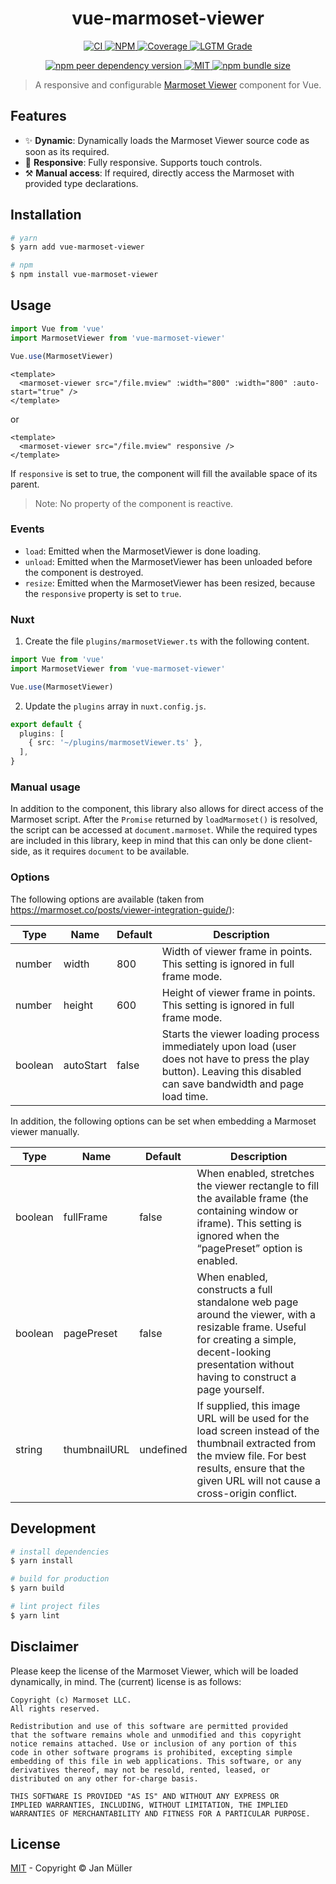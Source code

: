 <h1 align="center">vue-marmoset-viewer</h1>

<p align="center">
  <a href="https://github.com/DerYeger/vue-marmoset-viewer/actions/workflows/ci.yml">
    <img alt="CI" src="https://img.shields.io/github/workflow/status/DerYeger/vue-marmoset-viewer/CI?label=ci&logo=github&color=#4DC71F">
  </a>
  <a href="https://www.npmjs.com/package/vue-marmoset-viewer">
    <img alt="NPM" src="https://img.shields.io/npm/v/vue-marmoset-viewer?logo=npm">
  </a>
  <a href="https://codecov.io/gh/DerYeger/vue-marmoset-viewer">
    <img alt="Coverage" src="https://codecov.io/gh/DerYeger/vue-marmoset-viewer/branch/master/graph/badge.svg?token=p35W6u2noe">
  </a>
  <a href="https://lgtm.com/projects/g/DerYeger/vue-marmoset-viewer">
    <img alt="LGTM Grade" src="https://img.shields.io/lgtm/grade/javascript/github/DerYeger/vue-marmoset-viewer?logo=lgtm">
  </a>
</p>

<p align="center">
  <a href="https://www.npmjs.com/package/vue">
    <img alt="npm peer dependency version" src="https://img.shields.io/npm/dependency-version/vue-marmoset-viewer/peer/vue">
  </a>
  <a href="https://opensource.org/licenses/MIT">
    <img alt="MIT" src="https://img.shields.io/npm/l/vue-marmoset-viewer?color=#4DC71F">
  </a>
  <a href="https://bundlephobia.com/package/vue-marmoset-viewer">
    <img alt="npm bundle size" src="https://img.shields.io/bundlephobia/min/vue-marmoset-viewer">
  </a>
</p>

> A responsive and configurable [Marmoset Viewer](https://marmoset.co/toolbag/viewer/) component for Vue.

## Features

- ✨ **Dynamic**: Dynamically loads the Marmoset Viewer source code as soon as its required.
- 📱 **Responsive**: Fully responsive. Supports touch controls.
- ⚒️ **Manual access**: If required, directly access the Marmoset with provided type declarations.

## Installation

```bash
# yarn
$ yarn add vue-marmoset-viewer

# npm
$ npm install vue-marmoset-viewer
```

## Usage

```typescript
import Vue from 'vue'
import MarmosetViewer from 'vue-marmoset-viewer'

Vue.use(MarmosetViewer)
```

```vue
<template>
  <marmoset-viewer src="/file.mview" :width="800" :width="800" :auto-start="true" />
</template>
```

or

```vue
<template>
  <marmoset-viewer src="/file.mview" responsive />
</template>
```

If `responsive` is set to true, the component will fill the available space of its parent.

> Note: No property of the component is reactive.

### Events

- `load`: Emitted when the MarmosetViewer is done loading.
- `unload`: Emitted when the MarmosetViewer has been unloaded before the component is destroyed.
- `resize`: Emitted when the MarmosetViewer has been resized, because the `responsive` property is set to `true`.

### Nuxt

1. Create the file `plugins/marmosetViewer.ts` with the following content.

```typescript
import Vue from 'vue'
import MarmosetViewer from 'vue-marmoset-viewer'

Vue.use(MarmosetViewer)
```

2. Update the `plugins` array in `nuxt.config.js`.

```typescript
export default {
  plugins: [
    { src: '~/plugins/marmosetViewer.ts' },
  ],
}
```

### Manual usage

In addition to the component, this library also allows for direct access of the Marmoset script.
After the `Promise` returned by `loadMarmoset()` is resolved, the script can be accessed at `document.marmoset`.
While the required types are included in this library, keep in mind that this can only be done client-side, as it requires `document` to be available.

### Options

The following options are available (taken from https://marmoset.co/posts/viewer-integration-guide/):

| Type    | Name         | Default   | Description                                                                                                                                                                                              |
|---------|--------------|-----------|----------------------------------------------------------------------------------------------------------------------------------------------------------------------------------------------------------|
| number  | width        | 800       | Width of viewer frame in points. This setting is ignored in full frame mode.                                                                                                                             |
| number  | height       | 600       | Height of viewer frame in points. This setting is ignored in full frame mode.                                                                                                                            |
| boolean | autoStart    | false     | Starts the viewer loading process immediately upon load (user does not have to press the play button). Leaving this disabled can save bandwidth and page load time.                                      |

In addition, the following options can be set when embedding a Marmoset viewer manually.

| Type    | Name         | Default   | Description                                                                                                                                                                                              |
|---------|--------------|-----------|----------------------------------------------------------------------------------------------------------------------------------------------------------------------------------------------------------|
| boolean | fullFrame    | false     | When enabled, stretches the viewer rectangle to fill the available frame (the containing window or iframe). This setting is ignored when the “pagePreset” option is enabled.                             |
| boolean | pagePreset   | false     | When enabled, constructs a full standalone web page around the viewer, with a resizable frame. Useful for creating a simple, decent-looking presentation without having to construct a page yourself.    |
| string  | thumbnailURL | undefined | If supplied, this image URL will be used for the load screen instead of the thumbnail extracted from the mview file. For best results, ensure that the given URL will not cause a cross-origin conflict. |

## Development

```bash
# install dependencies
$ yarn install

# build for production
$ yarn build

# lint project files
$ yarn lint
```

## Disclaimer

Please keep the license of the Marmoset Viewer, which will be loaded dynamically, in mind.
The (current) license is as follows:

```
Copyright (c) Marmoset LLC.
All rights reserved.

Redistribution and use of this software are permitted provided
that the software remains whole and unmodified and this copyright
notice remains attached. Use or inclusion of any portion of this
code in other software programs is prohibited, excepting simple
embedding of this file in web applications. This software, or any
derivatives thereof, may not be resold, rented, leased, or
distributed on any other for-charge basis.

THIS SOFTWARE IS PROVIDED "AS IS" AND WITHOUT ANY EXPRESS OR
IMPLIED WARRANTIES, INCLUDING, WITHOUT LIMITATION, THE IMPLIED
WARRANTIES OF MERCHANTABILITY AND FITNESS FOR A PARTICULAR PURPOSE.
```

## License

[MIT](./LICENSE) - Copyright &copy; Jan Müller
